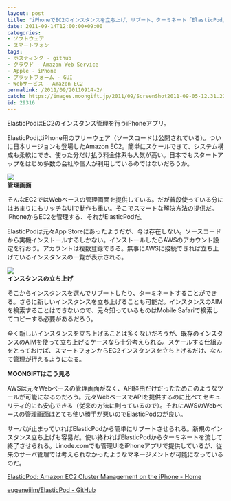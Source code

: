 ```yaml
---
layout: post
title: "iPhoneでEC2のインスタンスを立ち上げ、リブート、ターミネート「ElasticPod」"
date: 2011-09-14T12:00:00+09:00
categories:
- ソフトウェア
- スマートフォン
tags: 
- ホスティング - github
- クラウド - Amazon Web Service
- Apple - iPhone
- プラットフォーム - GUI
- Webサービス - Amazon EC2
permalink: /2011/09/20110914-2/
catch: https://images.moongift.jp/2011/09/ScreenShot2011-09-05-12.31.22_thumb.png
id: 29316
---
```

ElasticPodはEC2のインスタンス管理を行うiPhoneアプリ。

  

ElasticPodはiPhone用のフリーウェア（ソースコードは公開されている）。ついに日本リージョンも登場したAmazon EC2。簡単にスケールできて、システム構成も柔軟にでき、使った分だけ払う料金体系も人気が高い。日本でもスタートアップをはじめ多数の会社や個人が利用しているのではないだろうか。

  

[![](https://images.moongift.jp/2011/09/ScreenShot2011-09-05-12.30.55_thumb.png)](https://images.moongift.jp/2011/09/c0b29049e79f03e4168dd7f0ef22eaeb.png)  
**管理画面**

  

そんなEC2ではWebベースの管理画面を提供している。だが普段使っている分にはあまりにもリッチなUIで動作も重い。そこでスマートな解決方法の提供だ。iPhoneからEC2を管理する、それがElasticPodだ。

  
<!--more-->  

ElasticPodは元々App Storeにあったようだが、今は存在しない。ソースコードから実機インストールするしかない。インストールしたらAWSのアカウント設定を行おう。アカウントは複数登録できる。無事にAWSに接続できれば立ち上げているインスタンスの一覧が表示される。

  

[![](https://images.moongift.jp/2011/09/ScreenShot2011-09-05-12.31.22_thumb.png)](https://images.moongift.jp/2011/09/50c48930a9e1c881dd00cf7c2b13974a.png)  
**インスタンスの立ち上げ**

  

そこからインスタンスを選んでリブートしたり、ターミネートすることができる。さらに新しいインスタンスを立ち上げることも可能だ。インスタンスのAIMを検索することはできないので、元々知っているものはMobile Safariで検索してコピーする必要があるだろう。

  

全く新しいインスタンスを立ち上げることは多くないだろうが、既存のインスタンスのAIMを使って立ち上げるケースなら十分考えられる。スケールする仕組みをとっておけば、スマートフォンからEC2インスタンスを立ち上げるだけ、なんて管理が行えるようになる。

  
  
  

**MOONGIFTはこう見る**

  

AWSは元々Webベースの管理画面がなく、API経由だけだったためこのようなツールが可能になるのだろう。元々WebベースでAPIを提供するのに比べてセキュリティ的にも安心できる（従来の方法に則っているので）。それにAWSのWebベースの管理画面はとても使い勝手が悪いのでElasticPodのが良い。

  

サーバが止まっていればElasticPodから簡単にリブートさせられる。新規のインスタンス立ち上げも容易だ。使い終わればElasticPodからターミネートを流して終了させられる。Linode.comでも管理UIをiPhoneアプリで提供しているが、従来のサーバ管理では考えられなかったようなマネージメントが可能になっているのだ。

  

[ElasticPod: Amazon EC2 Cluster Management on the iPhone - Home](http://www.elasticpod.com/)

  

[eugeneiiim/ElasticPod - GitHub](https://github.com/eugeneiiim/ElasticPod)

